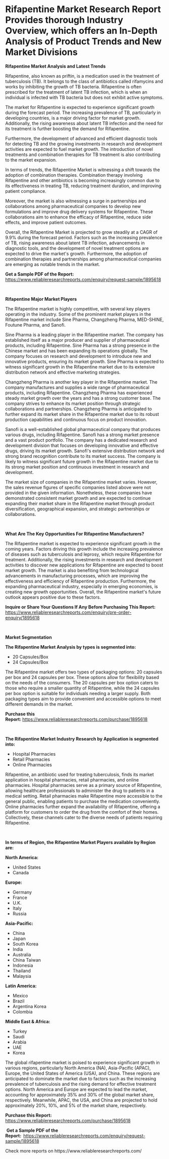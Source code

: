 <p><h1>Rifapentine Market Research Report Provides thorough Industry Overview, which offers an In-Depth Analysis of Product Trends and New Market Divisions</h1></p><p><strong>Rifapentine Market Analysis and Latest Trends</strong></p>
<p><p>Rifapentine, also known as priftin, is a medication used in the treatment of tuberculosis (TB). It belongs to the class of antibiotics called rifamycins and works by inhibiting the growth of TB bacteria. Rifapentine is often prescribed for the treatment of latent TB infection, which is when an individual is infected with TB bacteria but does not exhibit active symptoms.</p><p>The market for Rifapentine is expected to experience significant growth during the forecast period. The increasing prevalence of TB, particularly in developing countries, is a major driving factor for market growth. Additionally, the rising awareness about latent TB infection and the need for its treatment is further boosting the demand for Rifapentine.</p><p>Furthermore, the development of advanced and efficient diagnostic tools for detecting TB and the growing investments in research and development activities are expected to fuel market growth. The introduction of novel treatments and combination therapies for TB treatment is also contributing to the market expansion.</p><p>In terms of trends, the Rifapentine Market is witnessing a shift towards the adoption of combination therapies. Combination therapy involving Rifapentine and other antibiotics is becoming increasingly common due to its effectiveness in treating TB, reducing treatment duration, and improving patient compliance.</p><p>Moreover, the market is also witnessing a surge in partnerships and collaborations among pharmaceutical companies to develop new formulations and improve drug delivery systems for Rifapentine. These collaborations aim to enhance the efficacy of Rifapentine, reduce side effects, and improve patient outcomes.</p><p>Overall, the Rifapentine Market is projected to grow steadily at a CAGR of 9.9% during the forecast period. Factors such as the increasing prevalence of TB, rising awareness about latent TB infection, advancements in diagnostic tools, and the development of novel treatment options are expected to drive the market's growth. Furthermore, the adoption of combination therapies and partnerships among pharmaceutical companies are emerging as notable trends in the market.</p></p>
<p><strong>Get a Sample PDF of the Report:&nbsp;</strong> <a href="https://www.reliableresearchreports.com/enquiry/request-sample/1895618">https://www.reliableresearchreports.com/enquiry/request-sample/1895618</a></p>
<p>&nbsp;</p>
<p><strong>Rifapentine Major Market Players</strong></p>
<p><p>The Rifapentine market is highly competitive, with several key players operating in the industry. Some of the prominent market players in the Rifapentine market include Sine Pharma, Changzheng Pharma, MED-SHINE, Foutune Pharma, and Sanofi.</p><p>Sine Pharma is a leading player in the Rifapentine market. The company has established itself as a major producer and supplier of pharmaceutical products, including Rifapentine. Sine Pharma has a strong presence in the Chinese market and has been expanding its operations globally. The company focuses on research and development to introduce new and innovative products, ensuring its market growth. Sine Pharma is expected to witness significant growth in the Rifapentine market due to its extensive distribution network and effective marketing strategies.</p><p>Changzheng Pharma is another key player in the Rifapentine market. The company manufactures and supplies a wide range of pharmaceutical products, including Rifapentine. Changzheng Pharma has experienced steady market growth over the years and has a strong customer base. The company strives to enhance its market position through strategic collaborations and partnerships. Changzheng Pharma is anticipated to further expand its market share in the Rifapentine market due to its robust production capabilities and continuous focus on product innovation.</p><p>Sanofi is a well-established global pharmaceutical company that produces various drugs, including Rifapentine. Sanofi has a strong market presence and a vast product portfolio. The company has a dedicated research and development division that focuses on developing innovative and effective drugs, driving its market growth. Sanofi's extensive distribution network and strong brand recognition contribute to its market success. The company is likely to witness significant future growth in the Rifapentine market due to its strong market position and continuous investment in research and development.</p><p>The market size of companies in the Rifapentine market varies. However, the sales revenue figures of specific companies listed above were not provided in the given information. Nonetheless, these companies have demonstrated consistent market growth and are expected to continue expanding their market share in the Rifapentine market through product diversification, geographical expansion, and strategic partnerships or collaborations.</p></p>
<p>&nbsp;</p>
<p><strong>What Are The Key Opportunities For Rifapentine Manufacturers?</strong></p>
<p><p>The Rifapentine market is expected to experience significant growth in the coming years. Factors driving this growth include the increasing prevalence of diseases such as tuberculosis and leprosy, which require Rifapentine for treatment. Additionally, the rising investments in research and development activities to discover new applications for Rifapentine are expected to boost market growth. The market is also benefiting from technological advancements in manufacturing processes, which are improving the effectiveness and efficiency of Rifapentine production. Furthermore, the expanding pharmaceutical industry, especially in emerging economies, is creating new growth opportunities. Overall, the Rifapentine market's future outlook appears positive due to these factors.</p></p>
<p><strong>Inquire or Share Your Questions If Any Before Purchasing This Report:</strong> <a href="https://www.reliableresearchreports.com/enquiry/pre-order-enquiry/1895618">https://www.reliableresearchreports.com/enquiry/pre-order-enquiry/1895618</a></p>
<p>&nbsp;</p>
<p><strong>Market Segmentation</strong></p>
<p><strong>The Rifapentine Market Analysis by types is segmented into:</strong></p>
<p><ul><li>20 Capsules/Box</li><li>24 Capsules/Box</li></ul></p>
<p><p>The Rifapentine market offers two types of packaging options: 20 capsules per box and 24 capsules per box. These options allow for flexibility based on the needs of the consumers. The 20 capsules per box option caters to those who require a smaller quantity of Rifapentine, while the 24 capsules per box option is suitable for individuals needing a larger supply. Both packaging types aim to provide convenient and accessible options to meet different demands in the market.</p></p>
<p><strong>Purchase this Report:&nbsp;</strong><a href="https://www.reliableresearchreports.com/purchase/1895618">https://www.reliableresearchreports.com/purchase/1895618</a></p>
<p>&nbsp;</p>
<p><strong>The Rifapentine Market Industry Research by Application is segmented into:</strong></p>
<p><ul><li>Hospital Pharmacies</li><li>Retail Pharmacies</li><li>Online Pharmacies</li></ul></p>
<p><p>Rifapentine, an antibiotic used for treating tuberculosis, finds its market application in hospital pharmacies, retail pharmacies, and online pharmacies. Hospital pharmacies serve as a primary source of Rifapentine, allowing healthcare professionals to administer the drug to patients in a medical setting. Retail pharmacies make Rifapentine more accessible to the general public, enabling patients to purchase the medication conveniently. Online pharmacies further expand the availability of Rifapentine, offering a platform for customers to order the drug from the comfort of their homes. Collectively, these channels cater to the diverse needs of patients requiring Rifapentine.</p></p>
<p>&nbsp;</p>
<p><strong>In terms of Region, the Rifapentine Market Players available by Region are:</strong></p>
<p>
    <p> <strong> North America: </strong>
        <ul>
            <li>United States</li>
            <li>Canada</li>
        </ul>
        </p> 
    <p> <strong> Europe: </strong>
        <ul>
            <li>Germany</li>
            <li>France</li>
            <li>U.K.</li>
            <li>Italy</li>
            <li>Russia</li>
        </ul>
        </p> 
    <p> <strong> Asia-Pacific: </strong>
        <ul>
            <li>China</li>
            <li>Japan</li>
            <li>South Korea</li>
            <li>India</li>
            <li>Australia</li>
            <li>China Taiwan</li>
            <li>Indonesia</li>
            <li>Thailand</li>
            <li>Malaysia</li>
        </ul>
        </p> 
    <p> <strong> Latin America: </strong>
        <ul>
            <li>Mexico</li>
            <li>Brazil</li>
            <li>Argentina Korea</li>
            <li>Colombia</li>
        </ul>
        </p> 
    <p> <strong> Middle East & Africa: </strong>
        <ul>
            <li>Turkey</li>
            <li>Saudi</li>
            <li>Arabia</li>
            <li>UAE</li>
            <li>Korea</li>
        </ul>
    </p>
    </p>
<p><p>The global rifapentine market is poised to experience significant growth in various regions, particularly North America (NA), Asia-Pacific (APAC), Europe, the United States of America (USA), and China. These regions are anticipated to dominate the market due to factors such as the increasing prevalence of tuberculosis and the rising demand for effective treatment options. North America and Europe are expected to lead the market, accounting for approximately 35% and 30% of the global market share, respectively. Meanwhile, APAC, the USA, and China are projected to hold approximately 20%, 10%, and 5% of the market share, respectively.</p></p>
<p><strong>Purchase this Report: </strong><a href="https://www.reliableresearchreports.com/purchase/1895618">https://www.reliableresearchreports.com/purchase/1895618</a></p>
<p>&nbsp;<strong>Get a Sample PDF of the Report:&nbsp;&nbsp;</strong><a href="https://www.reliableresearchreports.com/enquiry/request-sample/1895618">https://www.reliableresearchreports.com/enquiry/request-sample/1895618</a></p>
<p><strong></strong></p>
<p>Check more reports on https://www.reliableresearchreports.com/</p>